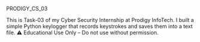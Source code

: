 PRODIGY_CS_03

This is Task-03 of my Cyber Security Internship at Prodigy InfoTech. I built a simple Python keylogger that records keystrokes and saves them into a text file. ⚠️ Educational Use Only – Do not use without permission.
